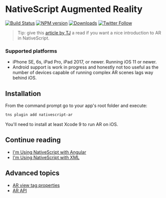 NativeScript Augmented Reality
==============================

[![Build Status][build-status]][build-url]
[![NPM version][npm-image]][npm-url]
[![Downloads][downloads-image]][npm-url]
[![Twitter Follow][twitter-image]][twitter-url]

[build-status]:https://travis-ci.org/EddyVerbruggen/nativescript-ar.svg?branch=master
[build-url]:https://travis-ci.org/EddyVerbruggen/nativescript-ar
[npm-image]:http://img.shields.io/npm/v/nativescript-ar.svg
[npm-url]:https://npmjs.org/package/nativescript-ar
[downloads-image]:http://img.shields.io/npm/dm/nativescript-ar.svg
[twitter-image]:https://img.shields.io/twitter/follow/eddyverbruggen.svg?style=social&label=Follow%20me
[twitter-url]:https://twitter.com/eddyverbruggen

> Tip: give this [article by TJ](https://www.nativescript.org/blog/getting-started-with-augmented-reality-in-nativescript) a read if you want a nice introduction to AR in NativeScript.

### Supported platforms
* iPhone SE, 6s, iPad Pro, iPad 2017, or newer. Running iOS 11 or newer.
* Android support is work in progress and honestly not too useful as the number of devices capable of running complex AR scenes lags way behind iOS.

## Installation
From the command prompt go to your app's root folder and execute:
```bash
tns plugin add nativescript-ar
```

You'll need to install at least Xcode 9 to run AR on iOS.

## Continue reading
- [I'm Using NativeScript with Angular](docs/ar-angular.md)
- [I'm Using NativeScript with XML](docs/ar-xml.md)

## Advanced topics
- [AR view tag properties](docs/tag-properties.md)
- [AR API](docs/api.md)
